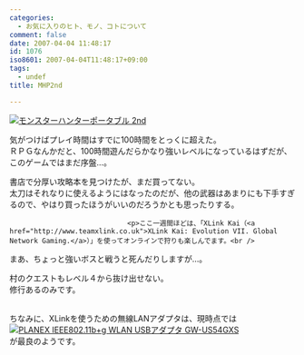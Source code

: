```yaml
---
categories:
  - お気に入りのヒト、モノ、コトについて
comment: false
date: 2007-04-04 11:48:17
id: 1076
iso8601: 2007-04-04T11:48:17+09:00
tags:
  - undef
title: MHP2nd

---
```


<div class="entry-body">
                                 <p><a href="http://www.amazon.co.jp/exec/obidos/ASIN/B000GWKY9Y/nqounet-22/ref=nosim/" name="amazletlink" id="amazletlink"><img src="http://images-jp.amazon.com/images/P/B000GWKY9Y.09.MZZZZZZZ.jpg" alt="モンスターハンターポータブル 2nd" style="border: none;" /></a></p>

<p>気がつけばプレイ時間はすでに100時間をとっくに超えた。<br />
ＲＰＧなんかだと、100時間遊んだらかなり強いレベルになっているはずだが、このゲームではまだ序盤…。</p>

<p>書店で分厚い攻略本を見つけたが、まだ買ってない。<br />
太刀はそれなりに使えるようにはなったのだが、他の武器はあまりにも下手すぎるので、やはり買ったほうがいいのだろうかとも思ったりする。<br /></p>
                              
                                 <p>ここ一週間ほどは、「XLink Kai（<a href="http://www.teamxlink.co.uk">XLink Kai: Evolution VII. Global Network Gaming.</a>）」を使ってオンラインで狩りも楽しんでます。<br />
まあ、ちょっと強いボスと戦うと死んだりしますが…。</p>

<p>村のクエストもレベル４から抜け出せない。<br />
修行あるのみです。</p>

<p><br />
ちなみに、XLinkを使うための無線LANアダプタは、現時点では<br /><a href="http://www.amazon.co.jp/exec/obidos/ASIN/B000FOTJSU/nqounet-22/ref=nosim/" name="amazletlink" id="amazletlink"><img src="http://images-jp.amazon.com/images/P/B000FOTJSU.09.MZZZZZZZ.jpg" alt="PLANEX IEEE802.11b+g WLAN USBアダプタ GW-US54GXS" style="border: none;" /></a><br />
が最良のようです。<br /></p>
                              </div>
    	